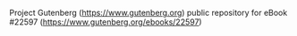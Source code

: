 Project Gutenberg (https://www.gutenberg.org) public repository for eBook #22597 (https://www.gutenberg.org/ebooks/22597)
